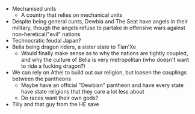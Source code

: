 - Mechanised units
	- A country that relies on mechanical units
- Despite being general cunts, Dewbia and The Seat have angels in their military, though the angels refuse to partake in offensive wars against non-heretical/"evil" nations
- Technocratic feudal Japan?
- Belia being dragon riders, a sister state to Tian'Xe
	- Would finally make sense as to why the nations are tightly coupled, and why the culture of Belia is very metropolitan (who doesn't want to ride a fucking dragon?)
- We can rely on Athel to build out our religion, but loosen the couplings between the pantheons
	- Maybe have an official "Dewbian" pantheon and have every state have state religions that they care a lot less about
	- Do races want their own gods?
- Tilly and that guy from the HE save